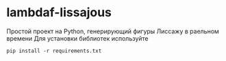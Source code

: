# lambdaf-lissajous
Простой проект на Python, генерирующий фигуры Лиссажу в раельном времени
Для установки библиотек используйте
```
pip install -r requirements.txt
```
